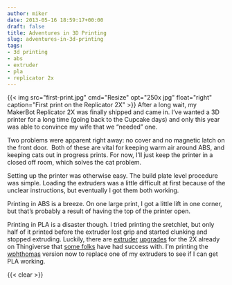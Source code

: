 ```yaml
---
author: miker
date: 2013-05-16 18:59:17+00:00
draft: false
title: Adventures in 3D Printing
slug: adventures-in-3d-printing
tags:
- 3d printing
- abs
- extruder
- pla
- replicator 2x
---
```


{{< img src="first-print.jpg" cmd="Resize" opt="250x jpg" float="right" caption="First print on the Replicator 2X" >}}
After a long wait, my MakerBot Replicator 2X was finally shipped and came in. I’ve wanted a 3D printer for a long time (going back to the Cupcake days) and only this year was able to convince my wife that we “needed” one.

Two problems were apparent right away: no cover and no magnetic latch on the front door.  Both of these are vital for keeping warm air around ABS, and keeping cats out in progress prints. For now, I’ll just keep the printer in a closed off room, which solves the cat problem.

Setting up the printer was otherwise easy. The build plate level procedure was simple. Loading the extruders was a little difficult at first because of the unclear instructions, but eventually I got them both working.

Printing in ABS is a breeze. On one large print, I got a little lift in one corner, but that’s probably a result of having the top of the printer open.

Printing in PLA is a disaster though. I tried printing the sretchlet, but only half of it printed before the extruder lost grip and started clunking and stopped extruding. Luckily, there are [extruder](http://www.thingiverse.com/thing:73119) [upgrades](http://www.thingiverse.com/thing:79807) for the 2X already on Thingiverse that [some folks](http://markslaboratory.com/2013/05/sailfish-firmware-and-2x-extruder-upgrades/) have had success with. I’m printing the [wphthomas](http://www.thingiverse.com/thing:79807) version now to replace one of my extruders to see if I can get PLA working.

{{< clear >}}
